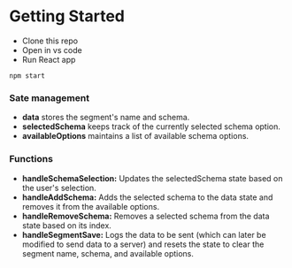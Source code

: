 # Getting Started 

* Clone this repo
* Open in vs code 
* Run React app
```
npm start
```

### Sate management

* **data** stores the segment's name and schema.
* **selectedSchema** keeps track of the currently selected schema option.
* **availableOptions** maintains a list of available schema options.

### Functions

* **handleSchemaSelection:** Updates the selectedSchema state based on the user's selection.
* **handleAddSchema:** Adds the selected schema to the data state and removes it from the available options.
* **handleRemoveSchema:** Removes a selected schema from the data state based on its index.
* **handleSegmentSave:** Logs the data to be sent (which can later be modified to send data to a server) and resets the state to clear the segment name, schema, and available options.
